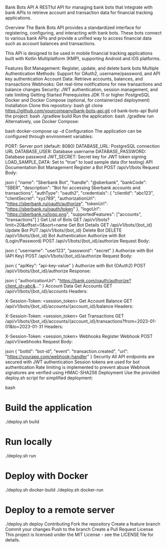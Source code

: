 Bank Bots API
A RESTful API for managing bank bots that integrate with bank APIs to retrieve account and transaction data for financial tracking applications.

Overview
The Bank Bots API provides a standardized interface for registering, configuring, and interacting with bank bots. These bots connect to various bank APIs and provide a unified way to access financial data such as account balances and transactions.

This API is designed to be used in mobile financial tracking applications built with Kotlin Multiplatform (KMP), supporting Android and iOS platforms.

Features
Bot Management: Register, update, and delete bank bots
Multiple Authentication Methods: Support for OAuth2, username/password, and API key authentication
Account Data: Retrieve accounts, balances, and transactions
Webhooks: Get real-time notifications for new transactions and balance changes
Security: JWT authentication, session management, and rate limiting
Getting Started
Prerequisites
JDK 11 or higher
PostgreSQL
Docker and Docker Compose (optional, for containerized deployment)
Installation
Clone this repository:
bash
git clone https://github.com/yourcompany/bank-bots-api.git
cd bank-bots-api
Build the project:
bash
./gradlew build
Run the application:
bash
./gradlew run
Alternatively, use Docker Compose:

bash
docker-compose up -d
Configuration
The application can be configured through environment variables:

PORT: Server port (default: 8080)
DATABASE_URL: PostgreSQL connection URL
DATABASE_USER: Database username
DATABASE_PASSWORD: Database password
JWT_SECRET: Secret key for JWT token signing
LOAD_SAMPLE_DATA: Set to "true" to load sample data (for testing)
API Documentation
Bot Management
Register a Bot
POST /api/v1/bots
Request Body:

json
{
  "name": "Sberbank Bot",
  "handle": "@sberbank",
  "bankCode": "SBER",
  "description": "Bot for accessing Sberbank accounts and transactions",
  "authType": "oauth2",
  "credentials": {
    "clientId": "abc123",
    "clientSecret": "xyz789",
    "authorizationUrl": "https://sberbank.ru/oauth/authorize",
    "tokenUrl": "https://sberbank.ru/oauth/token"
  },
  "logoUrl": "https://sberbank.ru/logo.png",
  "supportedFeatures": ["accounts", "transactions"]
}
Get List of Bots
GET /api/v1/bots?limit=20&offset=0&sort=name
Get Bot Details
GET /api/v1/bots/{bot_id}
Update Bot
PUT /api/v1/bots/{bot_id}
Delete Bot
DELETE /api/v1/bots/{bot_id}
Bot Authentication
Authorize with Bot (Login/Password)
POST /api/v1/bots/{bot_id}/authorize
Request Body:

json
{
  "username": "user123",
  "password": "secret"
}
Authorize with Bot (API Key)
POST /api/v1/bots/{bot_id}/authorize
Request Body:

json
{
  "apiKey": "api-key-value"
}
Authorize with Bot (OAuth2)
POST /api/v1/bots/{bot_id}/authorize
Response:

json
{
  "authorizationUrl": "https://bank.com/oauth/authorize?client_id=abc&..."
}
Account Data
Get Accounts
GET /api/v1/bots/{bot_id}/accounts
Headers:

X-Session-Token: <session_token>
Get Account Balance
GET /api/v1/bots/{bot_id}/accounts/{account_id}/balance
Headers:

X-Session-Token: <session_token>
Get Transactions
GET /api/v1/bots/{bot_id}/accounts/{account_id}/transactions?from=2023-01-01&to=2023-01-31
Headers:

X-Session-Token: <session_token>
Webhooks
Register Webhook
POST /api/v1/webhooks
Request Body:

json
{
  "botId": "bot-id",
  "event": "transaction.created",
  "url": "https://yourapp.com/webhook-handler"
}
Security
All API endpoints are secured with JWT authentication
Session tokens are used for bot authentication
Rate limiting is implemented to prevent abuse
Webhook signatures are verified using HMAC-SHA256
Deployment
Use the provided deploy.sh script for simplified deployment:

bash
# Build the application
./deploy.sh build

# Run locally
./deploy.sh run

# Deploy with Docker
./deploy.sh docker-build
./deploy.sh docker-run

# Deploy to a remote server
./deploy.sh deploy
Contributing
Fork the repository
Create a feature branch
Commit your changes
Push to the branch
Create a Pull Request
License
This project is licensed under the MIT License - see the LICENSE file for details.

